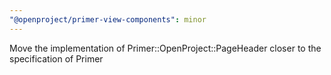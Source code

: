 ```yaml
---
"@openproject/primer-view-components": minor
---
```


Move the implementation of Primer::OpenProject::PageHeader closer to the specification of Primer
